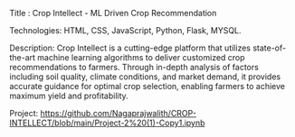 Title	: Crop Intellect - ML Driven Crop Recommendation

Technologies: HTML, CSS, JavaScript, Python, Flask, MYSQL.

Description: Crop Intellect is a cutting-edge platform that utilizes state-of-the-art machine learning algorithms to deliver customized crop recommendations to farmers. Through in-depth analysis of factors including soil quality, climate conditions, and market demand, it provides accurate guidance for optimal crop selection, enabling farmers to achieve maximum yield and profitability.

Project: https://github.com/Nagaprajwalith/CROP-INTELLECT/blob/main/Project-2%20(1)-Copy1.ipynb
